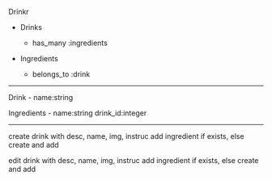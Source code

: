 Drinkr 

- Drinks 
  * has_many :ingredients

- Ingredients 
    * belongs_to :drink



-----------------------------------

Drink -
name:string 

Ingredients -
name:string
drink_id:integer

-----------------------------------

create drink with desc, name, img, instruc
 add ingredient if exists, else create and add 

 edit drink with desc, name, img, instruc
  add ingredient if exists, else create and add

  

